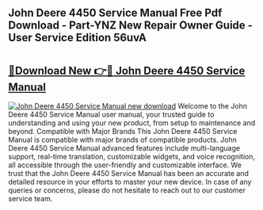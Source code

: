 ## John Deere 4450 Service Manual Free Pdf Download - Part-YNZ New Repair Owner Guide - User Service Edition 56uvA

# <h2><a href="http://bc87704.oget.top/?id=John+Deere+4450+Service+Manual">🔗Download New 👉🔴 John Deere 4450 Service Manual</a></h2>

[![John Deere 4450 Service Manual new download](https://i.imgur.com/5g1atiW.png)](http://bc87704.oget.top/?id=John+Deere+4450+Service+Manual)
Welcome to the John Deere 4450 Service Manual user manual, your trusted guide to understanding and using your new product, from setup to maintenance and beyond. Compatible with Major Brands This John Deere 4450 Service Manual is compatible with major brands of compatible products. John Deere 4450 Service Manual advanced features include multi-language support, real-time translation, customizable widgets, and voice recognition, all accessible through the user-friendly and customizable interface. We trust that the John Deere 4450 Service Manual has been an accurate and detailed resource in your efforts to master your new device. In case of any queries or concerns, please do not hesitate to reach out to our customer service team.
